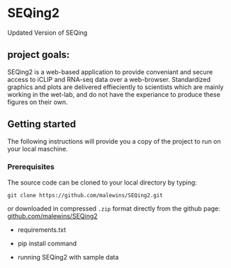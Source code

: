 # SEQing2
Updated Version of SEQing

## project goals:
SEQing2 is a web-based application to provide conveniant and secure access to iCLIP and RNA-seq data over a web-browser. Standardized graphics and plots are delivered effieciently to scientists which are mainly working in the wet-lab, and do not have the experiance to produce these figures on their own.

## Getting started   
The following instructions will provide you a copy of the project to run on your local maschine.

### Prerequisites
The source code can be cloned to your local directory by typing:
```
git clone https://github.com/malewins/SEQing2.git
```

or downloaded in compressed ```.zip``` format directly from the github page: [github.com/malewins/SEQing2](https://github.com/malewins/SEQing2)

- requirements.txt

- pip install command

- running SEQing2 with sample data


